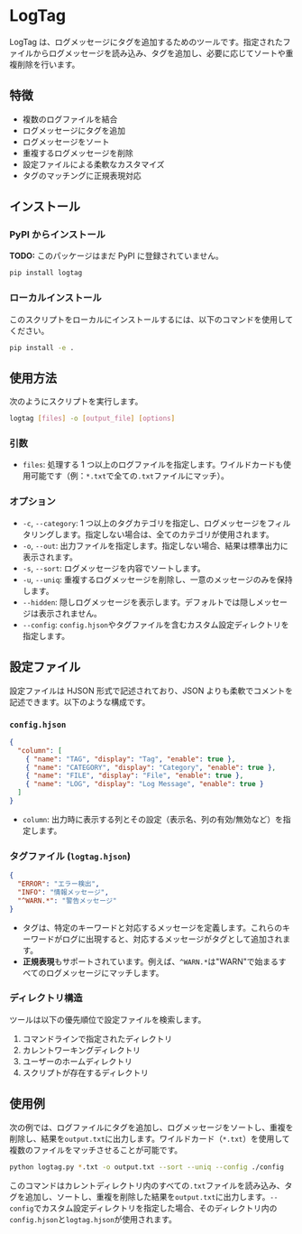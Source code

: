 # LogTag

LogTag は、ログメッセージにタグを追加するためのツールです。指定されたファイルからログメッセージを読み込み、タグを追加し、必要に応じてソートや重複削除を行います。

## 特徴

- 複数のログファイルを結合
- ログメッセージにタグを追加
- ログメッセージをソート
- 重複するログメッセージを削除
- 設定ファイルによる柔軟なカスタマイズ
- タグのマッチングに正規表現対応

## インストール

### PyPI からインストール

**TODO:** このパッケージはまだ PyPI に登録されていません。

```sh
pip install logtag
```

### ローカルインストール

このスクリプトをローカルにインストールするには、以下のコマンドを使用してください。

```sh
pip install -e .
```

## 使用方法

次のようにスクリプトを実行します。

```sh
logtag [files] -o [output_file] [options]
```

### 引数

- `files`: 処理する 1 つ以上のログファイルを指定します。ワイルドカードも使用可能です（例：`*.txt`で全ての`.txt`ファイルにマッチ）。

### オプション

- `-c`, `--category`: 1 つ以上のタグカテゴリを指定し、ログメッセージをフィルタリングします。指定しない場合は、全てのカテゴリが使用されます。
- `-o`, `--out`: 出力ファイルを指定します。指定しない場合、結果は標準出力に表示されます。
- `-s`, `--sort`: ログメッセージを内容でソートします。
- `-u`, `--uniq`: 重複するログメッセージを削除し、一意のメッセージのみを保持します。
- `--hidden`: 隠しログメッセージを表示します。デフォルトでは隠しメッセージは表示されません。
- `--config`: `config.hjson`やタグファイルを含むカスタム設定ディレクトリを指定します。

## 設定ファイル

設定ファイルは HJSON 形式で記述されており、JSON よりも柔軟でコメントを記述できます。以下のような構成です。

### `config.hjson`

```json
{
  "column": [
    { "name": "TAG", "display": "Tag", "enable": true },
    { "name": "CATEGORY", "display": "Category", "enable": true },
    { "name": "FILE", "display": "File", "enable": true },
    { "name": "LOG", "display": "Log Message", "enable": true }
  ]
}
```

- `column`: 出力時に表示する列とその設定（表示名、列の有効/無効など）を指定します。

### タグファイル (`logtag.hjson`)

```json
{
  "ERROR": "エラー検出",
  "INFO": "情報メッセージ",
  "^WARN.*": "警告メッセージ"
}
```

- タグは、特定のキーワードと対応するメッセージを定義します。これらのキーワードがログに出現すると、対応するメッセージがタグとして追加されます。
- **正規表現**もサポートされています。例えば、`^WARN.*`は"WARN"で始まるすべてのログメッセージにマッチします。

### ディレクトリ構造

ツールは以下の優先順位で設定ファイルを検索します。

1. コマンドラインで指定されたディレクトリ
2. カレントワーキングディレクトリ
3. ユーザーのホームディレクトリ
4. スクリプトが存在するディレクトリ

## 使用例

次の例では、ログファイルにタグを追加し、ログメッセージをソートし、重複を削除し、結果を`output.txt`に出力します。ワイルドカード（`*.txt`）を使用して複数のファイルをマッチさせることが可能です。

```sh
python logtag.py *.txt -o output.txt --sort --uniq --config ./config
```

このコマンドはカレントディレクトリ内のすべての`.txt`ファイルを読み込み、タグを追加し、ソートし、重複を削除した結果を`output.txt`に出力します。`--config`でカスタム設定ディレクトリを指定した場合、そのディレクトリ内の`config.hjson`と`logtag.hjson`が使用されます。
